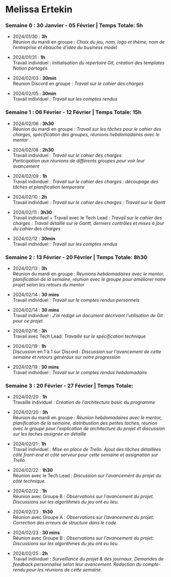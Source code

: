 # Melissa Ertekin

### Semaine 0 : 30 Janvier - 05 Février  | Temps Totale: 5h

* 2024/01/30 : <b>3h</b> <br/> Réunion du mardi en groupe : <i> Choix du jeu, nom, logo et thème, nom de l’entreprise et ébauche d’idée du business model </i>

* 2024/01/31 : <b>1h</b> <br/> Travail individuel : <i> Initialisation du répertoire Git, création des templates Notion partagés. </i>

* 2024/02/03 : <b>30min</b> <br/> Réunion Discord en groupe : <i> Travail sur le cahier des charges </i>

* 2024/02/05 : <b>30min</b> <br/> Travail individuel : <i> Travail sur les comptes rendus </i>

### Semaine 1 : 06 Février - 12 Février  | Temps Totale: 15h

* 2024/02/06 : <b>3h30</b> <br/> Réunion du mardi en groupe : <i> Travail sur les tâches pour le cahier des charges, spécification des groupes, réunions hebdomadaires avec le mentor </i>

* 2024/02/08 : <b>2h30</b> <br/> Travail individuel : <i> Travail sur le cahier des charges </i> <br/>
<i> Participation aux réunions de différents groupes pour voir leur avancement </i>

* 2024/02/09 : <b>1h</b> <br/> Travail individuel : <i> Travail sur le cahier des charges : découpage des tâches et planification temporaire </i>

* 2024/02/10 : <b>2h</b> <br/> Travail individuel : <i> Travail sur le cahier des charges : Travail sur le Gantt </i>

* 2024/02/11 : <b>3h30</b> <br/> Travail individuel + Travail avec le Tech Lead : <i> Travail sur le cahier des charges : Travail détaillé sur le Gantt, derniers contrôles et mises à jour du cahier des charges </i>

* 2024/02/12 : <b>30min</b> <br/> Travail individuel : <i> Travail sur les comptes rendus </i>

### Semaine 2 : 13 Février - 20 Février  | Temps Totale: 8h30

* 2024/02/13 : <b>3h</b> <br/> Réunion du mardi en groupe : <i> Réunions hebdomadaires avec le mentor, planification de la semaine, réunion avec le groupe pour améliorer notre projet selon les retours du mentor </i>

* 2024/02/14 : <b>30 mins</b> <br/> Travail individuel :<i> Travail sur le comptes rendus personnels  </i>

* 2024/02/14 : <b>30 mins</b> <br/> Travail individuel :<i> J'ai rédigé un document décrivant l'utilisation de Git pour ce projet  </i>

* 2024/02/16 : <b>3h</b> <br/> Travail avec Tech Lead:<i> Travaille sur le spécification technique  </i>

* 2024/02/19 : <b>1h</b> <br/> Discussion en 1 à 1 sur Discord :<i> Discussion sur l'avancement de cette semaine et retours généraux sur notre progression</i>

* 2024/02/19 : <b>30 mins</b> <br/> Travail individuel :<i> Travail sur le comptes rendus hebdomadaire  </i>

### Semaine 3 : 20 Février - 27  Février  | Temps Totale: 

* 2024/02/20 : <b>1h</b> <br/> Travaille individuel : <i> Création de l'architecture basic du programme </i>

* 2024/02/20 : <b>3h</b> <br/> Réunion du mardi en groupe : <i> Réunion hebdomadaires avec le mentor, planification de la semaine, distribustion des petites taches, réunion avec le groupe pour l'explication de architecture du projet et discussion sur les taches assignée en détaille </i>

* 2024/02/21 : <b>1h</b> <br/> Travail individuel : <i> Mise en place de Trello. Ajout des tâches détaillées côté front-end et côté serveur pour cette semaine et assignation sur Trello.  </i>

* 2024/02/22 : <b>1h30</b> <br/> Réunion avec le Tech Lead : <i> Discussion sur l'avancement du projet du côté technique.</i>

* 2024/02/22 : <b>1h</b> <br/> Réunion avec Groupe B : <i> Observations sur l'avancement du projet. Discussions sur les algorithmes du jeu ont eu lieu.</i>

* 2024/02/23 : <b>1h30</b> <br/> Réunion avec Groupe A : <i>Observations sur l'avancement du projet. Correction des erreurs de structure dans le code.</i>

* 2024/02/23 : <b>30 mins </b> <br/> Réunion avec Groupe B : <i> Observations sur l'avancement du projet. Discussions sur les algorithmes du jeu ont eu lieu. </i>

* 2024/02/25 : <b>2h</b> <br/> Travail individuel : <i> Surveillance du projet & des journaux. Demandes de feedback personnalisé selon leur avancement. Rédaction du compte-rendu pour les réunions de cette semaine.  </i> 